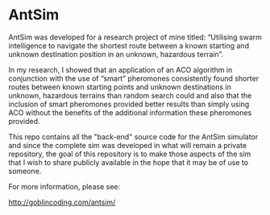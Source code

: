 AntSim
======

AntSim was developed for a research project of mine titled: “Utilising swarm intelligence to navigate the shortest route between a known starting and unknown destination position in an unknown, hazardous terrain”.  

In my research, I showed that an application of an ACO algorithm in conjunction with the use of “smart” pheromones consistently found shorter routes between known starting points and unknown destinations in unknown, hazardous terrains than random search could and also that the inclusion of smart pheromones provided better results than simply using ACO without the benefits of the additional information these pheromones provided.

This repo contains all the "back-end" source code for the AntSim simulator and since the complete sim was developed in what will remain a private repository, the goal of this repository is to make those aspects of the sim that I wish to share publicly available in the hope that it may be of use to someone.

For more information, please see:

http://goblincoding.com/antsim/
